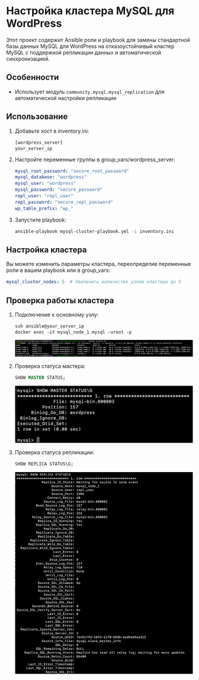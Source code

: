 # Настройка кластера MySQL для WordPress

Этот проект содержит Ansible роли и playbook для замены стандартной базы данных MySQL для WordPress на отказоустойчивый кластер MySQL с поддержкой репликации данных и автоматической синхронизацией.

## Особенности

- Использует модуль `community.mysql.mysql_replication` для автоматической настройки репликации

## Использование

1. Добавьте хост в inventory.ini:
   ```
   [wordpress_server]
   your_server_ip
   ```

2. Настройте переменные группы в group_vars/wordpress_server:
   ```yaml
   mysql_root_password: "secure_root_password"
   mysql_database: "wordpress"
   mysql_user: "wordpress"
   mysql_password: "secure_password"
   repl_user: "repl_user"
   repl_password: "secure_repl_password"
   wp_table_prefix: "wp_"
   ```

3. Запустите playbook:
   ```bash
   ansible-playbook mysql-cluster-playbook.yml -i inventory.ini
   ```

## Настройка кластера

Вы можете изменить параметры кластера, переопределив переменные роли в вашем playbook или в group_vars:

```yaml
mysql_cluster_nodes: 5  # Увеличить количество узлов кластера до 5
```

## Проверка работы кластера

1. Подключение к основному узлу:
   ```
   ssh ansible@your_server_ip
   docker exec -it mysql_node_1 mysql -uroot -p
   ```
   ![Cтатус](images/Screenshot2025-04-13at21.25.36.png)

2. Проверка статуса мастера:
   ```sql
   SHOW MASTER STATUS;
   ```
   ![Cтатус мастера](images/Screenshot2025-04-13at21.25.07.png)
3. Проверка статуса репликации:
   ```sql
   SHOW REPLICA STATUS\G;
   ```
   ![Cтатус репликации](images/Screenshot2025-04-13at21.23.43.png)
   